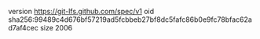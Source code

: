 version https://git-lfs.github.com/spec/v1
oid sha256:99489c4d676bf57219ad5fcbbeb27bf8dc5fafc86b0e9fc78bfac62ad7af4cec
size 2006

